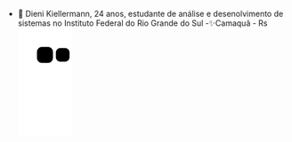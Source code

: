 - 👋 Dieni Kiellermann, 24 anos, estudante de análise e desenolvimento de sistemas no Instituto Federal do Rio Grande do Sul
 -✨Camaquã - Rs
![Snake animation](https://github.com/dienik/dienik/blob/output/github-contribution-grid-snake.svg)


